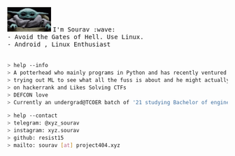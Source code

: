 <img src="https://github.com/hargun79/hargun79/blob/master/Assets/hi.gif" style="width: 100px;">
  <samp>
    I'm Sourav :wave:
    <br />
    - Avoid the Gates of Hell. Use Linux.
                  <br> - Android , Linux Enthusiast <br>
  </samp>
  <br />

````bash
> help --info
> A potterhead who mainly programs in Python and has recently ventured out into Networking. Is
> trying out ML to see what all the fuss is about and he might actually ❤ it. Likes solving problems 
> on hackerrank and Likes Solving CTFs
> DEFCON love
> Currently an undergrad@TCOER batch of '21 studying Bachelor of engineering in Information Technology
````

````bash
> help --contact
> telegram: @xyz_sourav
> instagram: xyz.sourav
> github: resist15
> mailto: sourav [at] project404.xyz
````
